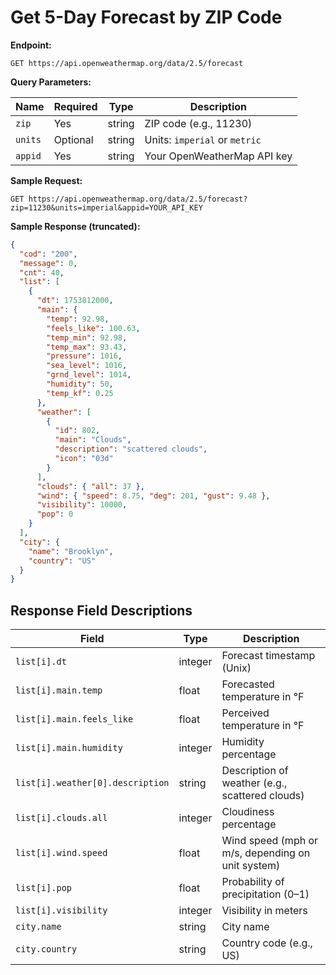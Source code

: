 # Get 5-Day Forecast by ZIP Code

**Endpoint:**

`GET https://api.openweathermap.org/data/2.5/forecast`

**Query Parameters:**

| Name     | Required | Type   | Description                       |
|----------|----------|--------|-----------------------------------|
| `zip`    | Yes      | string | ZIP code (e.g., 11230)            |
| `units`  | Optional | string | Units: `imperial` or `metric`     |
| `appid`  | Yes      | string | Your OpenWeatherMap API key       |

**Sample Request:**

`GET https://api.openweathermap.org/data/2.5/forecast?zip=11230&units=imperial&appid=YOUR_API_KEY`

**Sample Response (truncated):**

```json
{
  "cod": "200",
  "message": 0,
  "cnt": 40,
  "list": [
    {
      "dt": 1753812000,
      "main": {
        "temp": 92.98,
        "feels_like": 100.63,
        "temp_min": 92.98,
        "temp_max": 93.43,
        "pressure": 1016,
        "sea_level": 1016,
        "grnd_level": 1014,
        "humidity": 50,
        "temp_kf": 0.25
      },
      "weather": [
        {
          "id": 802,
          "main": "Clouds",
          "description": "scattered clouds",
          "icon": "03d"
        }
      ],
      "clouds": { "all": 37 },
      "wind": { "speed": 8.75, "deg": 201, "gust": 9.48 },
      "visibility": 10000,
      "pop": 0
    }
  ],
  "city": {
    "name": "Brooklyn",
    "country": "US"
  }
}
```

## Response Field Descriptions

| Field                      | Type    | Description                                       |
|----------------------------|---------|---------------------------------------------------|
| `list[i].dt`               | integer | Forecast timestamp (Unix)                         |
| `list[i].main.temp`        | float   | Forecasted temperature in °F                      |
| `list[i].main.feels_like`  | float   | Perceived temperature in °F                       |
| `list[i].main.humidity`    | integer | Humidity percentage                               |
| `list[i].weather[0].description` | string | Description of weather (e.g., scattered clouds) |
| `list[i].clouds.all`       | integer | Cloudiness percentage                             |
| `list[i].wind.speed`       | float   | Wind speed (mph or m/s, depending on unit system) |
| `list[i].pop`              | float   | Probability of precipitation (0–1)                |
| `list[i].visibility`       | integer | Visibility in meters                              |
| `city.name`                | string  | City name                                         |
| `city.country`             | string  | Country code (e.g., US)                           |
